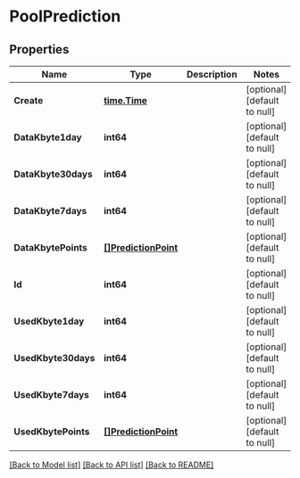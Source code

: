 # PoolPrediction

## Properties
Name | Type | Description | Notes
------------ | ------------- | ------------- | -------------
**Create** | [**time.Time**](time.Time.md) |  | [optional] [default to null]
**DataKbyte1day** | **int64** |  | [optional] [default to null]
**DataKbyte30days** | **int64** |  | [optional] [default to null]
**DataKbyte7days** | **int64** |  | [optional] [default to null]
**DataKbytePoints** | [**[]PredictionPoint**](PredictionPoint.md) |  | [optional] [default to null]
**Id** | **int64** |  | [optional] [default to null]
**UsedKbyte1day** | **int64** |  | [optional] [default to null]
**UsedKbyte30days** | **int64** |  | [optional] [default to null]
**UsedKbyte7days** | **int64** |  | [optional] [default to null]
**UsedKbytePoints** | [**[]PredictionPoint**](PredictionPoint.md) |  | [optional] [default to null]

[[Back to Model list]](../README.md#documentation-for-models) [[Back to API list]](../README.md#documentation-for-api-endpoints) [[Back to README]](../README.md)


